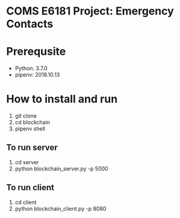 # COMS E6181 Project: Emergency Contacts

# Prerequsite
- Python: 3.7.0
- pipenv: 2018.10.13

# How to install and run
1. git clone 
2. cd blockchain
3. pipenv shell

## To run server
1. cd server
2. python blockchain_server.py -p 5000

## To run client
1. cd client
2. python blockchain_client.py -p 8080
